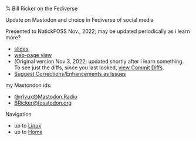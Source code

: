 % Bill Ricker on the Fediverse


Update on Mastodon and choice in Fediverse of social media

Presented to NatickFOSS Nov., 2022; may be updated periodically as i learn more?

* [slides](./Mastodon.md.slidy.html), 
* [web-page view](./Mastodon.md.doc.html)
* (Original version Nov 3, 2022; updated shortly after i learn something. To see just the diffs, since you last looked, [view Commit Diffs](https://github.com/n1vux/articles/commits/master/Linux/2022-Nov-Mastodon/Mastodon.md).
* [Suggest Corrections/Enhancements as Issues](https://github.com/n1vux/articles/issues)

my Mastondon ids:

* [@n1vux@Mastodon.Radio]("https://mastodon.radio/@n1vux") 
* [BRicker@fosstodon.org](https://fosstodon.org/@BRicker)

Navigation

* up to [Linux](../)
* up to [Home](../../)
